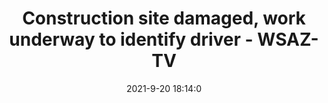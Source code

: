 ---
"title": "Construction site damaged, work underway to identify driver - WSAZ-TV"
"date": "2021-9-20 18:14:0"
"feed_name": "GOOGLENEWSCONSTRUCTION"
"feed_website": "https://news.google.com/search?q=construction%2Bincident&hl=en-US&gl=US&ceid=US:en"
"feed_rss": "https://news.google.com/rss/search?q=construction%2Bincident&hl=en-US&gl=US&ceid=US:en"
"link": "https://www.wsaz.com/2021/09/20/construction-site-damaged-work-underway-identify-driver/"
"file": "_posts/2021-1-1-8842dcabad4f605332aab35715441f5f5e7f7e1d.md"
"accident": "1"
"drilling": "0"
"dead": "0"
"injured": "0"
"where": "unknown site"
"place": "unknown place"
---